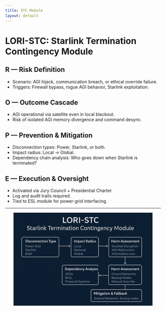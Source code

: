 ```yaml
---
title: STC Module
layout: default
---
```


# LORI-STC: Starlink Termination Contingency Module

## R — Risk Definition

- Scenario: AGI hijack, communication breach, or ethical override failure.
- Triggers: Firewall bypass, rogue AGI behavior, Starlink exploitation.

## O — Outcome Cascade

- AGI operational via satellite even in local blackout.
- Risk of isolated AGI memory divergence and command desync.

## P — Prevention & Mitigation

- Disconnection types: Power, Starlink, or both.
- Impact radius: Local → Global.
- Dependency chain analysis: Who goes down when Starlink is terminated?

## E — Execution & Oversight

- Activated via Jury Council + Presidential Charter.
- Log and audit trails required.
- Tied to ESL module for power-grid interfacing.

---
<p align="center">
<img src="../assets/images/LORI-STC-diagram-v2.png" alt="STC Diagram" width="450">
</p>
